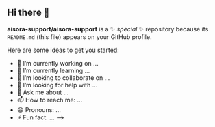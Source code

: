 ## Hi there 👋

<!--## Hi there 👋 / こんにちは！

Welcome to **Aisora Support** – a caregiving service that goes beyond limitations 🌈  
**あいそらサポート**へようこそ！ 保険の枠を超えた、思いやりの訪問支援を提供します。

---

### 🔧 What we do / 私たちの活動内容

- 💙 Non-insurance home visit support / 保険外の訪問サポート
- 🧓 Elderly care & escort services / 高齢者支援・外出付き添い
- ♿ Support for persons with disabilities / 障がいをお持ちの方への支援
- 🗓 Flexible scheduling / 柔軟なスケジュール対応
- 🚗 Transportation included / 送迎・移動サポートあり（那覇市内無料）

---

### 👩‍💼 Who I am / 私について

🔭 I’m currently working on:  
→ Building a warm, community-based caregiving network.  
　地域に根ざしたあたたかい支援ネットワークを構築中です。

🌱 I’m currently learning:  
→ Better ways to connect with those who need support.  
　支援を必要とする方とより良くつながる方法。

🤝 I’m looking to collaborate on:  
→ Local outreach, event support, volunteer activities.  
　地域イベント、広報、ボランティア活動の連携。

📫 How to reach me:  
→ [LINE QRコード] または `japan201703@gmail.com` までご連絡ください。

⚡ Fun fact:  
→ “あいそら” は「愛」と「空」。  
　ひろがる思いやりを、あなたのそばに届けます ✨

---

Thank you for visiting this page!  
このページをご覧いただき、ありがとうございます！

<!-- 
**aisora-support/aisora-support** is a ✨special✨ profile repository.
This README appears on your GitHub profile page.
-->
**aisora-support/aisora-support** is a ✨ _special_ ✨ repository because its `README.md` (this file) appears on your GitHub profile.

Here are some ideas to get you started:

- 🔭 I’m currently working on ...
- 🌱 I’m currently learning ...
- 👯 I’m looking to collaborate on ...
- 🤔 I’m looking for help with ...
- 💬 Ask me about ...
- 📫 How to reach me: ...
- 😄 Pronouns: ...
- ⚡ Fun fact: ...
-->
